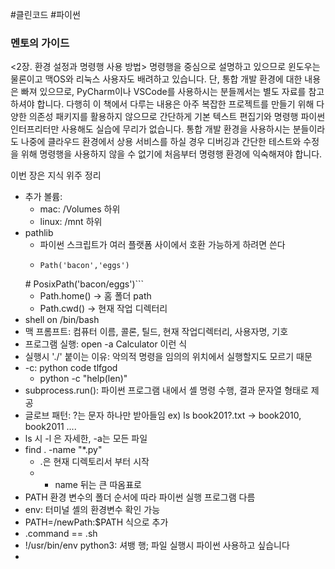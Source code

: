 ---
---

#클린코드 #파이썬

### 멘토의 가이드
<2장. 환경 설정과 명령행 사용 방법> 명령행을 중심으로 설명하고 있으므로 윈도우는 물론이고 맥OS와 리눅스 사용자도 배려하고 있습니다. 단, 통합 개발 환경에 대한 내용은 빠져 있으므로, PyCharm이나 VSCode를 사용하시는 분들께서는 별도 자료를 참고하셔야 합니다. 다행히 이 책에서 다루는 내용은 아주 복잡한 프로젝트를 만들기 위해 다양한 의존성 패키지를 활용하지 않으므로 간단하게 기본 텍스트 편집기와 명령행 파이썬 인터프리터만 사용해도 실습에 무리가 없습니다. 통합 개발 환경을 사용하시는 분들이라도 나중에 클라우드 환경에서 상용 서비스를 하실 경우 디버깅과 간단한 테스트와 수정을 위해 명령행을 사용하지 않을 수 없기에 처음부터 명령행 환경에 익숙해져야 합니다.

이번 장은 지식 위주 정리
- 추가 볼륨:
	- mac: /Volumes 하위
	- linux: /mnt 하위
- pathlib
	- 파이썬 스크립트가 여러 플랫폼 사이에서 호환 가능하게 하려면 쓴다
	- ```from pathlib import Path
	  Path('bacon','eggs')
	 \# PosixPath('bacon/eggs')```
	- Path.home() -> 홈 폴더 path
	- Path.cwd() -> 현재 작업 디렉터리
- shell on /bin/bash
- 맥 프롬프트: 컴퓨터 이름, 콜론, 틸드, 현재 작업디렉터리, 사용자명, 기호
- 프로그램 실행: open -a Calculator 이런 식
- 실행시 './' 붙이는 이유: 악의적 명령을 임의의 위치에서 실행할지도 모르기 때문
- -c: python code tlfgod
	- python -c "help(len)"
- subprocess.run(): 파이썬 프로그램 내에서 셸 명령 수행, 결과 문자열 형태로 제공
- 글로브 패턴: ?는 문자 하나만 받아들임 ex) ls book201?.txt -> book2010, book2011 ....
- ls 시 -l 은 자세한, -a는 모든 파일
- find . -name "\*.py"
	- .은 현재 디렉토리서 부터 시작
	- - name 뒤는 큰 따옴표로
- PATH 환경 변수의 폴더 순서에 따라 파이썬 실행 프로그램 다름
- env: 터미널 셸의 환경변수 확인 가능
- PATH=/newPath:$PATH 식으로 추가
- .command == .sh
- !/usr/bin/env python3: 셔뱅 행; 파일 실행시 파이썬 사용하고 싶습니다
- 
